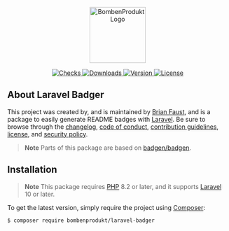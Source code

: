 <p align="center">
    <a href="https://bombenprodukt.com" target="_blank">
        <img src="https://raw.githubusercontent.com/faustbrian/assets/main/logo-text.svg" width="128" alt="BombenProdukt Logo" />
    </a>
</p>

<p align="center">
    <a href="https://github.com/faustbrian/laravel-badger/actions">
        <img src="https://badge.sh/github/check-runs/BombenProdukt/laravel-badger" alt="Checks" />
    </a>
    <a href="https://packagist.org/packages/bombenprodukt/laravel-badger">
        <img src="https://badge.sh/packagist/downloads/BombenProdukt/laravel-badger" alt="Downloads" />
    </a>
    <a href="https://packagist.org/packages/bombenprodukt/laravel-badger">
        <img src="https://badge.sh/packagist/version/BombenProdukt/laravel-badger" alt="Version" />
    </a>
    <a href="https://packagist.org/packages/bombenprodukt/laravel-badger">
        <img src="https://badge.sh/packagist/license/BombenProdukt/laravel-badger" alt="License" />
    </a>
</p>

## About Laravel Badger

This project was created by, and is maintained by [Brian Faust](https://github.com/faustbrian), and is a package to easily generate README badges with [Laravel](https://laravel.com/). Be sure to browse through the [changelog](CHANGELOG.md), [code of conduct](.github/CODE_OF_CONDUCT.md), [contribution guidelines](.github/CONTRIBUTING.md), [license](LICENSE), and [security policy](.github/SECURITY.md).

> **Note**
> Parts of this package are based on [badgen/badgen](https://github.com/badgen/badgen).

## Installation

> **Note**
> This package requires [PHP](https://www.php.net/) 8.2 or later, and it supports [Laravel](https://laravel.com/) 10 or later.

To get the latest version, simply require the project using [Composer](https://getcomposer.org/):

```bash
$ composer require bombenprodukt/laravel-badger
```
